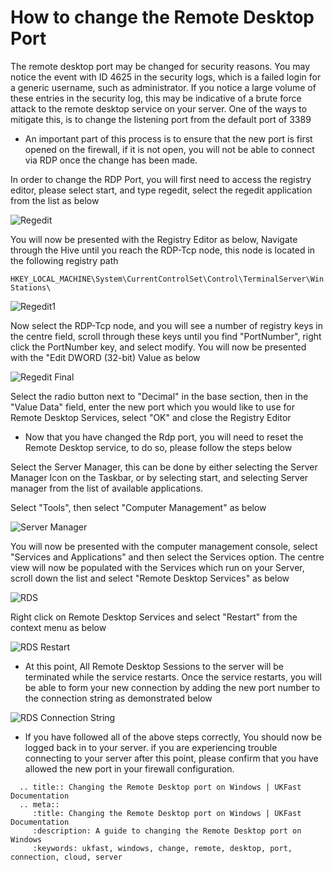# How to change the Remote Desktop Port



The remote desktop port may be changed for security reasons. You may notice the event with ID 4625 in the security logs, 
which is a failed login for a generic username, such as administrator. If you notice a large volume of these entries in the security log, this may be indicative of a brute force attack to the remote desktop service on your server.
One of the ways to mitigate this, is to change the listening port from the default port of 3389

* An important part of this process is to ensure that the new port is first opened on the firewall, 
  if it is not open, you will not be able to connect via RDP once the change has been made.

In order to change the RDP Port, you will first need to access the registry editor, please select start, and type regedit, select the regedit application from the list as below

![Regedit](files/rdp_portchange/regedit.PNG)

You will now be presented with the Registry Editor as below, Navigate through the Hive until you reach the RDP-Tcp node, this node is located in the following registry path

`HKEY_LOCAL_MACHINE\System\CurrentControlSet\Control\TerminalServer\WinStations\`
 
![Regedit1](files/rdp_portchange/regedit1.PNG)

Now select the RDP-Tcp node, and you will see a number of registry keys in the centre field, scroll through these keys until you find "PortNumber", right click the PortNumber key, and select modify.
You will now be presented with the "Edit DWORD (32-bit) Value as below

![Regedit Final](files/rdp_portchange/regedit12.PNG)

Select the radio button next to "Decimal" in the base section, then in the "Value Data" field, enter the new port which you would like to use for Remote Desktop Services, select "OK" and close the Registry Editor

* Now that you have changed the Rdp port, you will need to reset the Remote Desktop service, to do so, please follow the steps below

Select the Server Manager, this can be done by either selecting the Server Manager Icon on the Taskbar, or by selecting start, and selecting Server manager from the list of available applications.

Select "Tools", then select "Computer Management" as below 

![Server Manager](files/rdp_portchange/smcomputermanagement.PNG)

You will now be presented with the computer management console, select "Services and Applications" and then select the Services option. 
The centre view will now be populated with the Services which run on your Server, scroll down the list and select "Remote Desktop Services" as below

![RDS](files/rdp_portchange/rds.PNG)

Right click on Remote Desktop Services and select "Restart" from the context menu as below

![RDS Restart](files/rdp_portchange/rightclickrestart.PNG)

* At this point, All Remote Desktop Sessions to the server will be terminated while the service restarts. Once the service restarts, you will be able to form your new connection by adding the new port number to the connection string as demonstrated below

![RDS Connection String](files/rdp_portchange/rdpconnectaltporttrimmed.png)


* If you have followed all of the above steps correctly, You should now be logged back in to your server. if you are experiencing trouble connecting to your server after this point, please confirm that you have allowed the new port in your firewall configuration.


```eval_rst
  .. title:: Changing the Remote Desktop port on Windows | UKFast Documentation
  .. meta::
     :title: Changing the Remote Desktop port on Windows | UKFast Documentation
     :description: A guide to changing the Remote Desktop port on Windows
     :keywords: ukfast, windows, change, remote, desktop, port, connection, cloud, server
